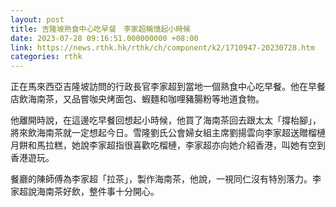 ```yaml
---
layout: post
title: 吉隆坡熟食中心吃早餐　李家超稱憶起小時候
date: 2023-07-28 09:16:51.000000000 +08:00
link: https://news.rthk.hk/rthk/ch/component/k2/1710947-20230728.htm
categories: rthk
---
```


正在馬來西亞吉隆坡訪問的行政長官李家超到當地一個熟食中心吃早餐。他在早餐店飲海南茶，又品嘗咖央烤面包、蝦麵和咖哩豬腸粉等地道食物。

他離開時說，在這邊吃早餐回想起小時候，他買了海南茶回去跟太太「撐枱腳」，將來飲海南茶就一定想起今日。雪隆劉氏公會婦女組主席劉揚雲向李家超送贈榴槤月餅和馬拉糕，她說李家超指很喜歡吃榴槤，李家超亦向她介紹香港，叫她有空到香港遊玩。

餐廳的陳師傅為李家超「拉茶」，製作海南茶，他說，一視同仁沒有特別落力。李家超說海南茶好飲，整件事十分開心。
